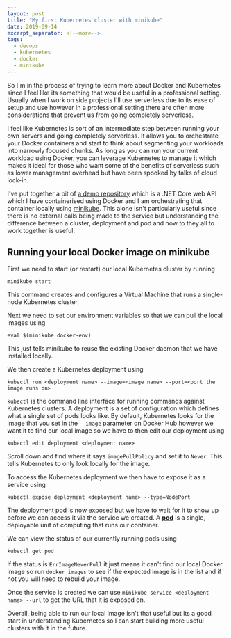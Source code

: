 ```yaml
---
layout: post
title: "My first Kubernetes cluster with minikube"
date: 2019-09-14
excerpt_separator: <!--more-->
tags:
  - devops
  - kubernetes
  - docker
  - minikube
---
```


<meta property="og:title" content="My first Kubernetes cluster with minikube" />
<meta property="og:type" content="article" />
<meta property="og:image" content="./post.png" />

So I'm in the process of trying to learn more about Docker and Kubernetes since I feel like its something that would be useful in a professional setting. Usually when I work on side projects I'll use serverless due to its ease of setup and use however in a professional setting there are often more considerations that prevent us from going completely serverless.

I feel like Kubernetes is sort of an intermediate step between running your own servers and going completely serverless. It allows you to orchestrate your Docker containers and start to think about segmenting your workloads into narrowly focused chunks. As long as you can run your current workload using Docker, you can leverage Kubernetes to manage it which makes it ideal for those who want some of the benefits of serverless such as lower management overhead but have been spooked by talks of cloud lock-in.

I've put together a bit of [a demo repository](https://github.com/timveletta/demo-web-api) which is a .NET Core web API which I have containerised using Docker and I am orchestrating that container locally using [minikube](https://github.com/kubernetes/minikube). This alone isn't particularly useful since there is no external calls being made to the service but understanding the difference between a cluster, deployment and pod and how to they all to work together is useful.

## Running your local Docker image on minikube

First we need to start (or restart) our local Kubernetes cluster by running

`minikube start`

This command creates and configures a Virtual Machine that runs a single-node Kubernetes cluster.

Next we need to set our environment variables so that we can pull the local images using

`eval $(minikube docker-env)`

This just tells minikube to reuse the existing Docker daemon that we have installed locally.

We then create a Kubernetes deployment using

`kubectl run <deployment name> --image=<image name> --port=<port the image runs on>`

`kubectl` is the command line interface for running commands against Kubernetes clusters. A deployment is a set of configuration which defines what a single set of pods looks like. By default, Kubernetes looks for the image that you set in the `--image` parameter on Docker Hub however we want it to find our local image so we have to then edit our deployment using

`kubectl edit deployment <deployment name>`

Scroll down and find where it says `imagePullPolicy` and set it to `Never`. This tells Kubernetes to only look locally for the image.

To access the Kubernetes deployment we then have to expose it as a service using

`kubectl expose deployment <deployment name> --type=NodePort`

The deployment pod is now exposed but we have to wait for it to show up before we can access it via the service we created. A **[pod](https://kubernetes.io/docs/concepts/workloads/pods/pod/)** is a single, deployable unit of computing that runs our container.

We can view the status of our currently running pods using

`kubectl get pod`

If the status is `ErrImageNeverPull` it just means it can't find our local Docker image so run `docker images` to see if the expected image is in the list and if not you will need to rebuild your image.

Once the service is created we can use `minikube service <deployment name> --url` to get the URL that it is exposed on.

Overall, being able to run our local image isn't that useful but its a good start in understanding Kubernetes so I can start building more useful clusters with it in the future.
